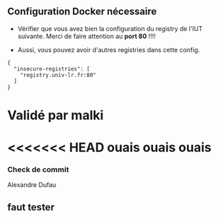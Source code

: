 
## Configuration Docker nécessaire

- Vérifier que vous avez bien la configuration du registry de l'IUT suivante. Merci de faire attention au **port 80** !!!! 
 
- Aussi, vous pouvez avoir d'autres registries dans cette config. 

```docker 
{
  "insecure-registries": [
    "registry.univ-lr.fr:80"
  ]
}
```
# Validé par malki

<<<<<<< HEAD
ouais ouais ouais
=======
### Check de commit
Alexandre Dufau
## faut tester